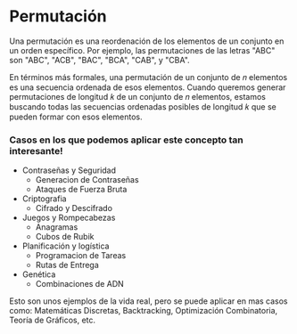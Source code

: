 # Permutación

Una permutación es una reordenación de los elementos de un conjunto en un orden específico. Por ejemplo, las permutaciones de las letras "ABC" son "ABC", "ACB", "BAC", "BCA", "CAB", y "CBA".

En términos más formales, una permutación de un conjunto de 𝑛 elementos es una secuencia ordenada de esos elementos. Cuando queremos generar permutaciones de longitud 𝑘 de un conjunto de 𝑛 elementos, estamos buscando todas las secuencias ordenadas posibles de longitud 𝑘 que se pueden formar con esos elementos.

### Casos en los que podemos aplicar este concepto tan interesante!

- Contraseñas y Seguridad
    - Generacion de Contraseñas
    - Ataques de Fuerza Bruta
- Criptografia
    - Cifrado y Descifrado
- Juegos y Rompecabezas
    - Anagramas
    - Cubos de Rubik
- Planificación y logística
    - Programacion de Tareas
    - Rutas de Entrega
- Genética
    - Combinaciones de ADN

Esto son unos ejemplos de la vida real, pero se puede aplicar en mas casos como: Matemáticas Discretas, Backtracking, Optimización Combinatoria, Teoría de Gráficos, etc.